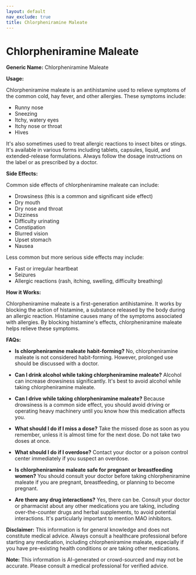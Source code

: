 ```yaml
---
layout: default
nav_exclude: true
title: Chlorpheniramine Maleate
---
```


# Chlorpheniramine Maleate

**Generic Name:** Chlorpheniramine Maleate

**Usage:**

Chlorpheniramine maleate is an antihistamine used to relieve symptoms of the common cold, hay fever, and other allergies.  These symptoms include:

* Runny nose
* Sneezing
* Itchy, watery eyes
* Itchy nose or throat
* Hives

It's also sometimes used to treat allergic reactions to insect bites or stings.  It's available in various forms including tablets, capsules, liquid, and extended-release formulations.  Always follow the dosage instructions on the label or as prescribed by a doctor.


**Side Effects:**

Common side effects of chlorpheniramine maleate can include:

* Drowsiness (this is a common and significant side effect)
* Dry mouth
* Dry nose and throat
* Dizziness
* Difficulty urinating
* Constipation
* Blurred vision
* Upset stomach
* Nausea

Less common but more serious side effects may include:

* Fast or irregular heartbeat
* Seizures
* Allergic reactions (rash, itching, swelling, difficulty breathing)


**How it Works:**

Chlorpheniramine maleate is a first-generation antihistamine.  It works by blocking the action of histamine, a substance released by the body during an allergic reaction.  Histamine causes many of the symptoms associated with allergies. By blocking histamine's effects, chlorpheniramine maleate helps relieve these symptoms.


**FAQs:**

* **Is chlorpheniramine maleate habit-forming?** No, chlorpheniramine maleate is not considered habit-forming. However, prolonged use should be discussed with a doctor.

* **Can I drink alcohol while taking chlorpheniramine maleate?**  Alcohol can increase drowsiness significantly. It's best to avoid alcohol while taking chlorpheniramine maleate.

* **Can I drive while taking chlorpheniramine maleate?**  Because drowsiness is a common side effect, you should avoid driving or operating heavy machinery until you know how this medication affects you.

* **What should I do if I miss a dose?** Take the missed dose as soon as you remember, unless it is almost time for the next dose.  Do not take two doses at once.

* **What should I do if I overdose?** Contact your doctor or a poison control center immediately if you suspect an overdose.

* **Is chlorpheniramine maleate safe for pregnant or breastfeeding women?**  You should consult your doctor before taking chlorpheniramine maleate if you are pregnant, breastfeeding, or planning to become pregnant.

* **Are there any drug interactions?**  Yes, there can be. Consult your doctor or pharmacist about any other medications you are taking, including over-the-counter drugs and herbal supplements, to avoid potential interactions.  It's particularly important to mention MAO inhibitors.

**Disclaimer:** This information is for general knowledge and does not constitute medical advice.  Always consult a healthcare professional before starting any medication, including chlorpheniramine maleate, especially if you have pre-existing health conditions or are taking other medications.


**Note:** This information is AI-generated or crowd-sourced and may not be accurate. Please consult a medical professional for verified advice.